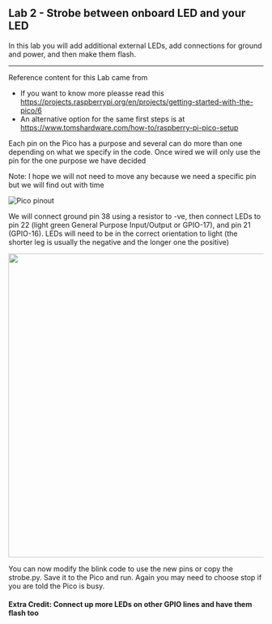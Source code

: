 ## Lab 2 - Strobe between onboard LED and your LED 

In this lab you will add additional external LEDs, add connections for ground and power, and then make them flash.

---

Reference content for this Lab came from 
* If you want to know more pleasse read this https://projects.raspberrypi.org/en/projects/getting-started-with-the-pico/6
* An alternative option for the same first steps is at https://www.tomshardware.com/how-to/raspberry-pi-pico-setup

Each pin on the Pico has a purpose and several can do more than one depending on what we specify in the code. Once wired we will only use the pin for the one purpose we have decided 

Note: I hope we will not need to move any because we need a specific pin but we will find out with time

![Pico pinout](https://cdn.mos.cms.futurecdn.net/NF4vsRaVqecVwjpmX8Cj8n-970-80.png)

We will connect ground pin 38 using a resistor to -ve, then connect LEDs to pin 22 (light green General Purpose Input/Output or GPIO-17), and pin 21 (GPIO-16). LEDs will need to be in the correct orientation to light (the shorter leg is usually the negative and the longer one the positive)

<img src="https://github.optum.com/MRIS-Pico-Labs/Labs/blob/master/Lab2/Lab2.png" width="600">

You can now modify the blink code to use the new pins or copy the strobe.py. Save it to the Pico and run. Again you may need to choose stop if you are told the Pico is busy. 

#### Extra Credit: Connect up more LEDs on other GPIO lines and have them flash too
